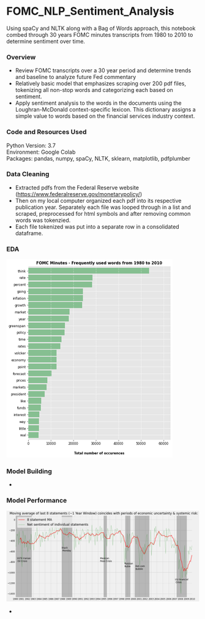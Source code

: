 # FOMC_NLP_Sentiment_Analysis
Using spaCy and NLTK along with a Bag of Words approach, this notebook combed through 30 years FOMC minutes transcripts from 1980 to 2010 to determine sentiment over time.


### Overview
* Review FOMC transcripts over a 30 year period and determine trends and baseline to analyze future Fed commentary
* Relatively basic model that emphasizes scraping over 200 pdf files, tokenizing all non-stop words and categorizing each based on sentiment.
* Apply sentiment analysis to the words in the documents using the Loughran-McDonald context-specific lexicon.  This dictionary assigns a simple  value to words based on the financial services industry context.

### Code and Resources Used
Python Version: 3.7  
Environment: Google Colab  
Packages: pandas, numpy, spaCy, NLTK, sklearn, matplotlib, pdfplumber

### Data Cleaning
* Extracted pdfs from the Federal Reserve website (https://www.federalreserve.gov/monetarypolicy/)
* Then on my local computer organized each pdf into its respective publication year.  Separately each file was looped through in a list and scraped, preprocessed for html symbols and after removing common words was tokenzied.  
* Each file tokenized was put into a separate row in a consolidated dataframe.


### EDA

![alt text](images/fomc_top_words.png)

### Model Building
* 

### Model Performance
![alt text](images/fed_crisis_periods.png)


* 


